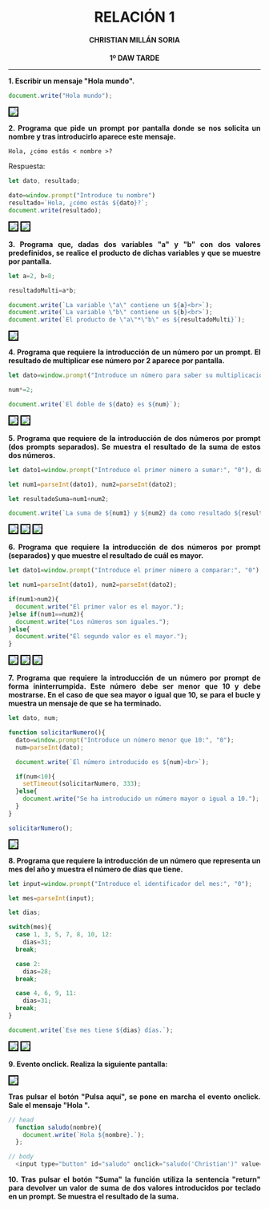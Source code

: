 <style>
  h1, h2, h3, h4, h5, h6{
    text-align: center;
    font-weight: bold;
    border: none;
    margin-bottom: 0px;
  }

  p{
    text-align: justify;
  }

  img{
    border: 2px solid black;
  }
</style>

<h1>RELACIÓN 1</h1>

<h4>CHRISTIAN MILLÁN SORIA</h4>

<h4>1º DAW TARDE</h4>

<hr>

<p><b>1. Escribir un mensaje "Hola mundo".</b></p>

```js
document.write("Hola mundo");
```

<img src="img/1.png">

<p><b>2. Programa que pide un prompt por pantalla donde se nos solicita un nombre y tras introducirlo aparece este mensaje.</b></p>

```
Hola, ¿cómo estás < nombre >?
```

<p>Respuesta:</p>

```js
let dato, resultado;

dato=window.prompt("Introduce tu nombre")
resultado=`Hola, ¿cómo estás ${dato}?`;
document.write(resultado);
```

<img src="img/2.png">

<img src="img/3.png">

<p><b>3. Programa que, dadas dos variables "a" y "b" con dos valores predefinidos, se realice el producto de dichas variables y que se muestre por pantalla.</b></p>

```js
let a=2, b=8;

resultadoMulti=a*b;

document.write(`La variable \"a\" contiene un ${a}<br>`);
document.write(`La variable \"b\" contiene un ${b}<br>`);
document.write(`El producto de \"a\"*\"b\" es ${resultadoMulti}`);
```

<img src="img/4.png">

<p><b>4. Programa que requiere la introducción de un número por un prompt. El resultado de multiplicar ese número por 2 aparece por pantalla.</b></p>

```js
let dato=window.prompt("Introduce un número para saber su multiplicación por 2:", "0"), num=parseInt(dato);

num*=2;

document.write(`El doble de ${dato} es ${num}`);
```

<img src="img/5.png">

<img src="img/6.png">

<p><b>5. Programa que requiere de la introducción de dos números por prompt (dos prompts separados). Se muestra el resultado de la suma de estos dos números.</b></p>

```js
let dato1=window.prompt("Introduce el primer número a sumar:", "0"), dato2=window.prompt("Introduce el segundo número a sumar:", "0")

let num1=parseInt(dato1), num2=parseInt(dato2);

let resultadoSuma=num1+num2;

document.write(`La suma de ${num1} y ${num2} da como resultado ${resultadoSuma}.`);
```

<img src="img/7.png">

<img src="img/8.png">

<img src="img/9.png">

<p><b>6. Programa que requiere la introducción de dos números por prompt (separados) y que muestre el resultado de cuál es mayor.</b></p>

```js
let dato1=window.prompt("Introduce el primer número a comparar:", "0"), dato2=window.prompt("Introduce el primer número a comparar:", "0")

let num1=parseInt(dato1), num2=parseInt(dato2);

if(num1>num2){
  document.write("El primer valor es el mayor.");
}else if(num1==num2){
  document.write("Los números son iguales.");
}else{
  document.write("El segundo valor es el mayor.");
}
```

<img src="img/10.png">

<img src="img/11.png">

<img src="img/12.png">

<p><b>7. Programa que requiere la introducción de un número por prompt de forma ininterrumpida. Este número debe ser menor que 10 y debe mostrarse. En el caso de que sea mayor o igual que 10, se para el bucle y muestra un mensaje de que se ha terminado.</b></p>

```js
let dato, num;

function solicitarNumero(){
  dato=window.prompt("Introduce un número menor que 10:", "0");
  num=parseInt(dato);

  document.write(`El número introducido es ${num}<br>`);

  if(num<10){
    setTimeout(solicitarNumero, 333);
  }else{
    document.write("Se ha introducido un número mayor o igual a 10.");
  }
}

solicitarNumero();
```

<img src="img/13.png">

<p><b>8. Programa que requiere la introducción de un número que representa un mes del año y muestra el número de días que tiene.</b></p>

```js
let input=window.prompt("Introduce el identificador del mes:", "0");

let mes=parseInt(input);

let dias;

switch(mes){
  case 1, 3, 5, 7, 8, 10, 12:
    dias=31;
  break;

  case 2:
    dias=28;
  break;

  case 4, 6, 9, 11:
    dias=31;
  break;
}

document.write(`Ese mes tiene ${dias} días.`);
```

<img src="img/14.png">

<img src="img/15.png">

<p><b>9. Evento onclick. Realiza la siguiente pantalla:</b></p>

<img src="img/16.png">

<p><b>Tras pulsar el botón "Pulsa aquí", se pone en marcha el evento onclick. Sale el mensaje "Hola <nombre >".</nombre></b></p>

```js
// head
  function saludo(nombre){
    document.write(`Hola ${nombre}.`);
  };

// body
  <input type="button" id="saludo" onclick="saludo('Christian')" value="Pulsa aquí">
```

<p><b>10. Tras pulsar el botón "Suma" la función utiliza la sentencia "return" para devolver un valor de suma de dos valores introducidos por teclado en un prompt. Se muestra el resultado de la suma.</b></p>

```js

```